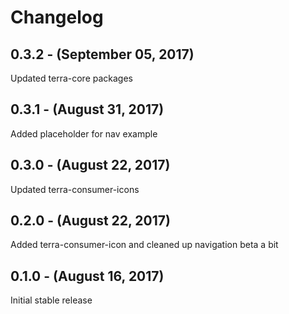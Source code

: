 Changelog
=========


0.3.2 - (September 05, 2017)
----------
Updated terra-core packages

0.3.1 - (August 31, 2017)
----------
Added placeholder for nav example

0.3.0 - (August 22, 2017)
----------
Updated terra-consumer-icons

0.2.0 - (August 22, 2017)
----------
Added terra-consumer-icon and cleaned up navigation beta a bit

0.1.0 - (August 16, 2017)
----------
Initial stable release
